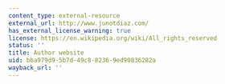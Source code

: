 ```yaml
---
content_type: external-resource
external_url: http://www.junotdiaz.com/
has_external_license_warning: true
license: https://en.wikipedia.org/wiki/All_rights_reserved
status: ''
title: Author website
uid: bba979d9-5b7d-49c8-8236-9ed90836282a
wayback_url: ''
---
```

